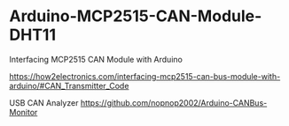 # Arduino-MCP2515-CAN-Module-DHT11
Interfacing MCP2515 CAN Module with Arduino


https://how2electronics.com/interfacing-mcp2515-can-bus-module-with-arduino/#CAN_Transmitter_Code


USB CAN Analyzer
https://github.com/nopnop2002/Arduino-CANBus-Monitor

